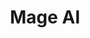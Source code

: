 ---
draft: false
title: Mage AI
content:
  id: mage
  name: Mage AI
  logo: /images/development/dev-ops/mage/logo.png
  website: https://www.mage.ai/
  iframe_website: /website-iframe/development/dev-ops/mage
  dashboardImage: /images/development/dev-ops/mage/screenshot-1.jpg
  short_description: The modern replacement for Airflow. Build, run, and manage data pipelines for integrating and transforming data.
  description: The modern replacement for Airflow. Build, run, and manage data pipelines for integrating and transforming data.
  features:
    - title: Integration
      description: Effortlessly integrate and synchronize data from 3rd party sources.
    - title: Data Transformation
      description: Build real-time and batch pipelines to transform data using Python, SQL, and R.
    - title: Monitorization
      description: Run, monitor, and orchestrate thousands of pipelines without losing sleep.
    - title: Fully-featured observability
      description: Operationalize your pipelines with built-in monitoring, alerting, and observability through an intuitive UI.
  screenshots:
    - /images/development/dev-ops/mage/screenshot-1.jpg
    - /images/development/dev-ops/mage/screenshot-2.webp
---